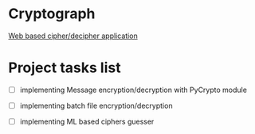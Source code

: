 # Cryptograph
[Web based cipher/decipher application](https://cryptograph.streamlit.app/)

# Project tasks list
- [ ] implementing Message encryption/decryption with PyCrypto module
- [ ] implementing batch file encryption/decryption 
- [ ] implementing ML based ciphers guesser 

